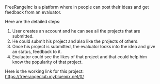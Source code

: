 FreeRangeInc is a platform where in people can post their ideas and get feedback from an evaluator.

Here are the detailed steps:

1. User creates an account and he can see all the projects that are submitted.
2. He could submit his project and also like the projects of others.
3. Once his project is submitted, the evaluator looks into the idea and give an status, feedback to it.
4. Evaluator could see the likes of that project and that could help him know the popularity of that project.

Here is the working link for this project: https://freerangeclub.mybluemix.net/#/
